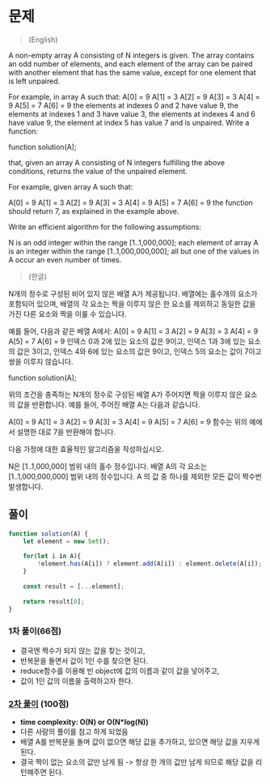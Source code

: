 # 문제
> (English)

A non-empty array A consisting of N integers is given. The array contains an odd number of elements, and each element of the array can be paired with another element that has the same value, except for one element that is left unpaired.

For example, in array A such that:
  A[0] = 9  A[1] = 3  A[2] = 9
  A[3] = 3  A[4] = 9  A[5] = 7
  A[6] = 9
the elements at indexes 0 and 2 have value 9,
the elements at indexes 1 and 3 have value 3,
the elements at indexes 4 and 6 have value 9,
the element at index 5 has value 7 and is unpaired.
Write a function:

function solution(A);

that, given an array A consisting of N integers fulfilling the above conditions, returns the value of the unpaired element.

For example, given array A such that:

  A[0] = 9  A[1] = 3  A[2] = 9
  A[3] = 3  A[4] = 9  A[5] = 7
  A[6] = 9
the function should return 7, as explained in the example above.

Write an efficient algorithm for the following assumptions:

N is an odd integer within the range [1..1,000,000];
each element of array A is an integer within the range [1..1,000,000,000];
all but one of the values in A occur an even number of times.

> (한글)

N개의 정수로 구성된 비어 있지 않은 배열 A가 제공됩니다. 배열에는 홀수개의 요소가 포함되어 있으며, 배열의 각 요소는 짝을 이루지 않은 한 요소를 제외하고 동일한 값을 가진 다른 요소와 짝을 이룰 수 있습니다.

예를 들어, 다음과 같은 배열 A에서:
  A[0] = 9 A[1] = 3 A[2] = 9
  A[3] = 3 A[4] = 9 A[5] = 7
  A[6] = 9
인덱스 0과 2에 있는 요소의 값은 9이고,
인덱스 1과 3에 있는 요소의 값은 3이고,
인덱스 4와 6에 있는 요소의 값은 9이고,
인덱스 5의 요소는 값이 7이고 쌍을 이루지 않습니다.

function solution(A);

위의 조건을 충족하는 N개의 정수로 구성된 배열 A가 주어지면 짝을 이루지 않은 요소의 값을 반환합니다.
예를 들어, 주어진 배열 A는 다음과 같습니다.

  A[0] = 9 A[1] = 3 A[2] = 9
  A[3] = 3 A[4] = 9 A[5] = 7
  A[6] = 9
함수는 위의 예에서 설명한 대로 7을 반환해야 합니다.

다음 가정에 대한 효율적인 알고리즘을 작성하십시오.

N은 [1..1,000,000] 범위 내의 홀수 정수입니다.
배열 A의 각 요소는 [1..1,000,000,000] 범위 내의 정수입니다.
A 의 값 중 하나를 제외한 모든 값이 짝수번 발생합니다.

## 풀이

```javascript
function solution(A) {
    let element = new Set();
    
    for(let i in A){
        !element.has(A[i]) ? element.add(A[i]) : element.delete(A[i]);
    }
    
    const result = [...element];
    
    return result[0];
}
```

### 1차 풀이(66점)
- 결국엔 짝수가 되지 않는 값을 찾는 것이고,
- 반복문을 돌면서 값이 1인 수를 찾으면 된다.
- reduce함수를 이용해 빈 object에 값의 이름과 같이 값을 넣어주고,
- 값이 1인 값의 이름을 출력하고자 한다.

### [2차 풀이](https://app.codility.com/demo/results/trainingUVJAGG-2JE/) (100점)
- **time complexity: O(N) or O(N*log(N))** 
- 다른 사람의 풀이를 참고 하게 되었음
- 배열 A를 반복문을 돌며 값이 없으면 해당 값을 추가하고, 있으면 해당 값을 지우게 된다.
- 결국 짝이 없는 요소의 값만 남게 됨 -> 항상 한 개의 값만 남게 되므로 해당 값을 리턴해주면 된다.

